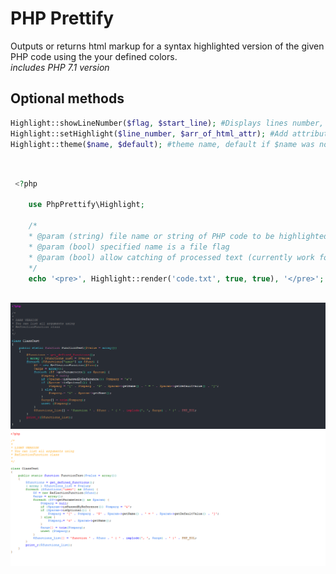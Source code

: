 # PHP Prettify

Outputs or returns html markup for a syntax highlighted version of the given PHP code using the your defined colors.   
*includes PHP 7.1 version*

## Optional methods
```php
Highlight::showLineNumber($flag, $start_line); #Displays lines number, make text processing to start at a certain line
Highlight::setHighlight($line_number, $arr_of_html_attr); #Add attribute(HTML) to a particular line
Highlight::theme($name, $default); #theme name, default if $name was not found
```

##
```php

 <?php
    
    use PhpPrettify\Highlight;
 
    /*
    * @param (string) file name or string of PHP code to be highlighted
    * @param (bool) specified name is a file flag
    * @param (bool) allow catching of processed text (currently work for files only)
    */
    echo '<pre>', Highlight::render('code.txt', true, true), '</pre>';
    
```


![alt tag](https://github.com/Ghostff/php_prettify/blob/master/images/dark.png)   
![alt tag](https://github.com/Ghostff/php_prettify/blob/master/images/light.png)